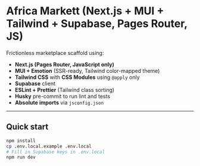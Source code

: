 # Africa Markett (Next.js + MUI + Tailwind + Supabase, Pages Router, JS)

Frictionless marketplace scaffold using:
- **Next.js (Pages Router, JavaScript only)**
- **MUI + Emotion** (SSR-ready, Tailwind color-mapped theme)
- **Tailwind CSS** with **CSS Modules** using `@apply` only
- **Supabase** client
- **ESLint + Prettier** (Tailwind class sorting)
- **Husky** pre-commit to run lint and tests
- **Absolute imports** via `jsconfig.json`

---

## Quick start

```bash
npm install
cp .env.local.example .env.local
# Fill in Supabase keys in .env.local
npm run dev
